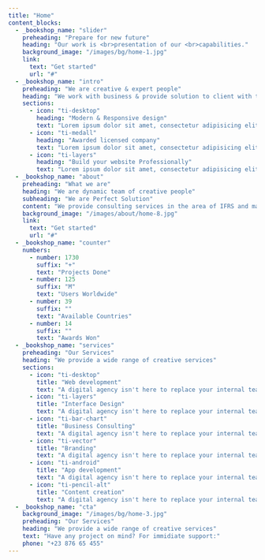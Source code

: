 ```yaml
---
title: "Home"
content_blocks:
  - _bookshop_name: "slider"
    preheading: "Prepare for new future"
    heading: "Our work is <br>presentation of our <br>capabilities."
    background_image: "/images/bg/home-1.jpg"
    link:
      text: "Get started"
      url: "#"
  - _bookshop_name: "intro"
    preheading: "We are creative & expert people"
    heading: "We work with business & provide solution to client with their business problem"
    sections:
      - icon: "ti-desktop"
        heading: "Modern & Responsive design"
        text: "Lorem ipsum dolor sit amet, consectetur adipisicing elit. Odit, ducimus."
      - icon: "ti-medall"
        heading: "Awarded licensed company"
        text: "Lorem ipsum dolor sit amet, consectetur adipisicing elit. Odit, ducimus."
      - icon: "ti-layers"
        heading: "Build your website Professionally"
        text: "Lorem ipsum dolor sit amet, consectetur adipisicing elit. Odit, ducimus."
  - _bookshop_name: "about"
    preheading: "What we are"
    heading: "We are dynamic team of creative people"
    subheading: "We are Perfect Solution"
    content: "We provide consulting services in the area of IFRS and management reporting, helping companies to reach their highest level. We optimize business processes, making them easier."
    background_image: "/images/about/home-8.jpg"
    link:
      text: "Get started"
      url: "#"
  - _bookshop_name: "counter"
    numbers:
      - number: 1730
        suffix: "+"
        text: "Projects Done"
      - number: 125
        suffix: "M"
        text: "Users Worldwide"
      - number: 39
        suffix: ""
        text: "Available Countries"
      - number: 14
        suffix: ""
        text: "Awards Won"
  - _bookshop_name: "services"
    preheading: "Our Services"
    heading: "We provide a wide range of creative services"
    sections:
      - icon: "ti-desktop"
        title: "Web development"
        text: "A digital agency isn't here to replace your internal team, we're here to partner."
      - icon: "ti-layers"
        title: "Interface Design"
        text: "A digital agency isn't here to replace your internal team, we're here to partner."
      - icon: "ti-bar-chart"
        title: "Business Consulting"
        text: "A digital agency isn't here to replace your internal team, we're here to partner."
      - icon: "ti-vector"
        title: "Branding"
        text: "A digital agency isn't here to replace your internal team, we're here to partner."
      - icon: "ti-android"
        title: "App development"
        text: "A digital agency isn't here to replace your internal team, we're here to partner."
      - icon: "ti-pencil-alt"
        title: "Content creation"
        text: "A digital agency isn't here to replace your internal team, we're here to partner."
  - _bookshop_name: "cta"
    background_image: "/images/bg/home-3.jpg"
    preheading: "Our Services"
    heading: "We provide a wide range of creative services"
    text: "Have any project on mind? For immidiate support:"
    phone: "+23 876 65 455"
---
```


